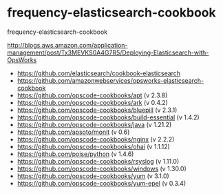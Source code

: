frequency-elasticsearch-cookbook
================================

frequency-elasticsearch-cookbook

http://blogs.aws.amazon.com/application-management/post/Tx3MEVKS0A4G7R5/Deploying-Elasticsearch-with-OpsWorks

* https://github.com/elasticsearch/cookbook-elasticsearch
* https://github.com/amazonwebservices/opsworks-elasticsearch-cookbook
* https://github.com/opscode-cookbooks/apt (v 2.3.8)
* https://github.com/opscode-cookbooks/ark (v 0.4.2)
* https://github.com/opscode-cookbooks/bluepill (v 2.3.1)
* https://github.com/opscode-cookbooks/build-essential (v 1.4.2)
* https://github.com/opscode-cookbooks/java (v 1.21.2)
* https://github.com/apsoto/monit (v 0.6)
* https://github.com/opscode-cookbooks/nginx (v 2.2.2)
* https://github.com/opscode-cookbooks/ohai (v 1.1.12)
* https://github.com/poise/python (v 1.4.6)
* https://github.com/opscode-cookbooks/rsyslog (v 1.11.0)
* https://github.com/opscode-cookbooks/windows (v 1.30.0)
* https://github.com/opscode-cookbooks/yum (v 3.1.0)
* https://github.com/opscode-cookbooks/yum-epel (v 0.3.4)

